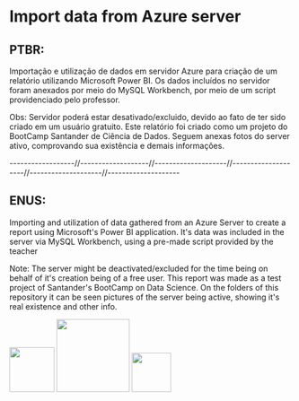 # Import data from Azure server
## PTBR:
Importação e utilização de dados em servidor Azure para criação de um relatório utilizando Microsoft Power BI. Os dados incluídos no servidor foram anexados por meio do MySQL Workbench, por meio de um script providenciado pelo professor.

Obs: Servidor poderá estar desativado/excluido, devido ao fato de ter sido criado em um usuário gratuito. Este relatório foi criado como um projeto do BootCamp Santander de Ciência de Dados.
Seguem anexas fotos do server ativo, comprovando sua existência e demais informações.

------------------//-------------------//--------------------//--------------------//--------------------//--------------------

## ENUS:
Importing and utilization of data gathered from an Azure Server to create a report using Microsoft's Power BI application. It's data was included in the server via MySQL Workbench, using a pre-made script provided by the teacher

Note: The server might be deactivated/excluded for the time being on behalf of it's creation being of a free user. This report was made as a test project of Santander's BootCamp on Data Science.
On the folders of this repository it can be seen pictures of the server being active, showing it's real existence and other info.

<code><img width="80" src="https://img.shields.io/badge/PowerBI-F2C811?style=for-the-badge&logo=Power%20BI&logoColor=white"></code>
<code><img width="130" src="https://img.shields.io/badge/Azure_Functions-0062AD?style=for-the-badge&logo=azure-functions&logoColor=white"></code>
<code><img width="70" src="https://img.shields.io/badge/MySQL-005C84?style=for-the-badge&logo=mysql&logoColor=white"></code>

